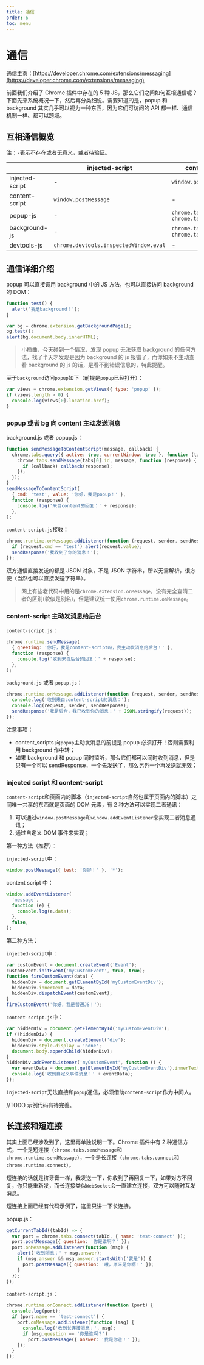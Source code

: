 ```yaml
---
title: 通信
order: 6
toc: menu
---
```


# 通信

通信主页：[https://developer.chrome.com/extensions/messaging](https://developer.chrome.com/extensions/messaging)

前面我们介绍了 Chrome 插件中存在的 5 种 JS，那么它们之间如何互相通信呢？下面先来系统概况一下，然后再分类细说。需要知道的是，popup 和 background 其实几乎可以视为一种东西，因为它们可访问的 API 都一样、通信机制一样、都可以跨域。

## 互相通信概览

注：`-`表示不存在或者无意义，或者待验证。

|  | injected-script | content-script | popup-js | background-js |
| --- | --- | --- | --- | --- |
| injected-script | - | `window.postMessage` | - | - |
| content-script | `window.postMessage` | - | `chrome.runtime.sendMessage` `chrome.runtime.connect` | `chrome.runtime.sendMessage` `chrome.runtime.connect` |
| popup-js | - | `chrome.tabs.sendMessage` `chrome.tabs.connect` | - | `chrome.extension. getBackgroundPage` |
| background-js | - | `chrome.tabs.sendMessage` `chrome.tabs.connect` | `chrome.extension.getViews` | - |
| devtools-js | `chrome.devtools.inspectedWindow.eval` | - | `chrome.runtime.sendMessage` | `chrome.runtime.sendMessage` |

## 通信详细介绍

popup 可以直接调用 background 中的 JS 方法，也可以直接访问 background 的 DOM：

```js
function test() {
  alert('我是background！');
}

var bg = chrome.extension.getBackgroundPage();
bg.test();
alert(bg.document.body.innerHTML);
```

> 小插曲，今天碰到一个情况，发现 popup 无法获取 background 的任何方法，找了半天才发现是因为 background 的 js 报错了，而你如果不主动查看 background 的 js 的话，是看不到错误信息的，特此提醒。

至于`background`访问`popup`如下（前提是`popup`已经打开）：

```js
var views = chrome.extension.getViews({ type: 'popup' });
if (views.length > 0) {
  console.log(views[0].location.href);
}
```

### popup 或者 bg 向 content 主动发送消息

background.js 或者 popup.js：

```js
function sendMessageToContentScript(message, callback) {
  chrome.tabs.query({ active: true, currentWindow: true }, function (tabs) {
    chrome.tabs.sendMessage(tabs[0].id, message, function (response) {
      if (callback) callback(response);
    });
  });
}
sendMessageToContentScript(
  { cmd: 'test', value: '你好，我是popup！' },
  function (response) {
    console.log('来自content的回复：' + response);
  },
);
```

`content-script.js`接收：

```js
chrome.runtime.onMessage.addListener(function (request, sender, sendResponse) {
  if (request.cmd == 'test') alert(request.value);
  sendResponse('我收到了你的消息！');
});
```

双方通信直接发送的都是 JSON 对象，不是 JSON 字符串，所以无需解析，很方便（当然也可以直接发送字符串）。

> 网上有些老代码中用的是`chrome.extension.onMessage`，没有完全查清二者的区别(貌似是别名)，但是建议统一使用`chrome.runtime.onMessage`。

### content-script 主动发消息给后台

`content-script.js`：

```js
chrome.runtime.sendMessage(
  { greeting: '你好，我是content-script呀，我主动发消息给后台！' },
  function (response) {
    console.log('收到来自后台的回复：' + response);
  },
);
```

`background.js` 或者 `popup.js`：

```js
chrome.runtime.onMessage.addListener(function (request, sender, sendResponse) {
  console.log('收到来自content-script的消息：');
  console.log(request, sender, sendResponse);
  sendResponse('我是后台，我已收到你的消息：' + JSON.stringify(request));
});
```

注意事项：

- content_scripts 向`popup`主动发消息的前提是 popup 必须打开！否则需要利用 background 作中转；
- 如果 background 和 popup 同时监听，那么它们都可以同时收到消息，但是只有一个可以 sendResponse，一个先发送了，那么另外一个再发送就无效；

### injected script 和 content-script

`content-script`和页面内的脚本（`injected-script`自然也属于页面内的脚本）之间唯一共享的东西就是页面的 DOM 元素，有 2 种方法可以实现二者通讯：

1.  可以通过`window.postMessage`和`window.addEventListener`来实现二者消息通讯；
2.  通过自定义 DOM 事件来实现；

第一种方法（推荐）：

`injected-script`中：

```js
window.postMessage({ test: '你好！' }, '*');
```

content script 中：

```js
window.addEventListener(
  'message',
  function (e) {
    console.log(e.data);
  },
  false,
);
```

第二种方法：

`injected-script`中：

```js
var customEvent = document.createEvent('Event');
customEvent.initEvent('myCustomEvent', true, true);
function fireCustomEvent(data) {
  hiddenDiv = document.getElementById('myCustomEventDiv');
  hiddenDiv.innerText = data;
  hiddenDiv.dispatchEvent(customEvent);
}
fireCustomEvent('你好，我是普通JS！');
```

`content-script.js`中：

```js
var hiddenDiv = document.getElementById('myCustomEventDiv');
if (!hiddenDiv) {
  hiddenDiv = document.createElement('div');
  hiddenDiv.style.display = 'none';
  document.body.appendChild(hiddenDiv);
}
hiddenDiv.addEventListener('myCustomEvent', function () {
  var eventData = document.getElementById('myCustomEventDiv').innerText;
  console.log('收到自定义事件消息：' + eventData);
});
```

`injected-script`无法直接和`popup`通信，必须借助`content-script`作为中间人。

//TODO 示例代码有待完善。

## 长连接和短连接

其实上面已经涉及到了，这里再单独说明一下。Chrome 插件中有 2 种通信方式，一个是短连接（`chrome.tabs.sendMessage`和`chrome.runtime.sendMessage`），一个是长连接（`chrome.tabs.connect`和`chrome.runtime.connect`）。

短连接的话就是挤牙膏一样，我发送一下，你收到了再回复一下，如果对方不回复，你只能重新发，而长连接类似`WebSocket`会一直建立连接，双方可以随时互发消息。

短连接上面已经有代码示例了，这里只讲一下长连接。

popup.js：

```js
getCurrentTabId((tabId) => {
  var port = chrome.tabs.connect(tabId, { name: 'test-connect' });
  port.postMessage({ question: '你是谁啊？' });
  port.onMessage.addListener(function (msg) {
    alert('收到消息：' + msg.answer);
    if (msg.answer && msg.answer.startsWith('我是')) {
      port.postMessage({ question: '哦，原来是你啊！' });
    }
  });
});
```

`content-script.js`：

```js
chrome.runtime.onConnect.addListener(function (port) {
  console.log(port);
  if (port.name == 'test-connect') {
    port.onMessage.addListener(function (msg) {
      console.log('收到长连接消息：', msg);
      if (msg.question == '你是谁啊？')
        port.postMessage({ answer: '我是你爸！' });
    });
  }
});
```
